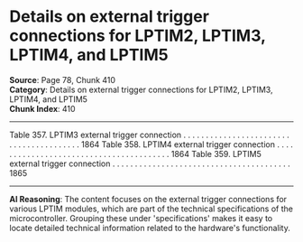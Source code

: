 # Details on external trigger connections for LPTIM2, LPTIM3, LPTIM4, and LPTIM5

**Source**: Page 78, Chunk 410  
**Category**: Details on external trigger connections for LPTIM2, LPTIM3, LPTIM4, and LPTIM5  
**Chunk Index**: 410

---

Table 357. LPTIM3 external trigger connection . . . . . . . . . . . . . . . . . . . . . . . . . . . . . . . . . . . . . . . . 1864
Table 358. LPTIM4 external trigger connection . . . . . . . . . . . . . . . . . . . . . . . . . . . . . . . . . . . . . . . . 1864
Table 359. LPTIM5 external trigger connection . . . . . . . . . . . . . . . . . . . . . . . . . . . . . . . . . . . . . . . . 1865

---

**AI Reasoning**: The content focuses on the external trigger connections for various LPTIM modules, which are part of the technical specifications of the microcontroller. Grouping these under 'specifications' makes it easy to locate detailed technical information related to the hardware's functionality.
